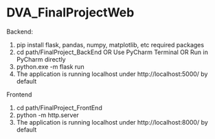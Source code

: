# DVA_FinalProjectWeb

Backend:
1. pip install flask, pandas, numpy, matplotlib, etc required packages
2. cd path/FinalProject_BackEnd OR Use PyCharm Terminal OR Run in PyCharm directly
3. python.exe -m flask run
4. The application is running localhost under http://localhost:5000/ by default

Frontend
1. cd path/FinalProject_FrontEnd
2. python -m http.server
3. The application is running localhost under http://localhost:8000/ by default
